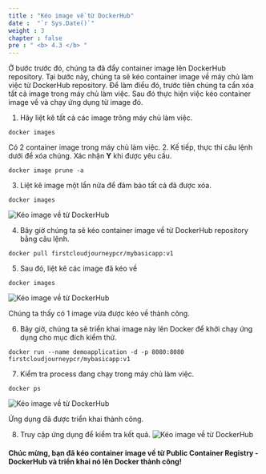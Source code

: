 ```yaml
---
title : "Kéo image về từ DockerHub"
date :  "`r Sys.Date()`" 
weight : 3 
chapter : false
pre : " <b> 4.3 </b> "
---
```

Ở bước trước đó, chúng ta đã đẩy container image lên DockerHub repository.
Tại bước này, chúng ta sẽ kéo container image về máy chủ làm việc từ DockerHub repository. Để làm điều đó, trước tiên chúng ta cần xóa tất cả image trong máy chủ làm việc. Sau đó thực hiện việc kéo container image về và chạy ứng dụng từ image đó.
1. Hãy liệt kê tất cả các image trông máy chủ làm việc.
```
docker images
```
Có 2 container image trong máy chủ làm việc.
2. Kế tiếp, thực thi câu lệnh dưới để xóa chúng. Xác nhận **Y** khi được yêu cầu.
```
docker image prune -a
```
3. Liệt kê image một lần nữa để đảm bảo tất cả đã được xóa.
```
docker images
```
![Kéo image về từ DockerHub](../../../images/4.dockerhub/4.3.pullimage/4.3.1.pullimage.png?pc=90pt)

4. Bây giờ chúng ta sẽ kéo container image về từ DockerHub repository bằng câu lệnh.
```
docker pull firstcloudjourneypcr/mybasicapp:v1
```

5. Sau đó, liệt kê các image đã kéo về
```
docker images
```
![Kéo image về từ DockerHub](../../../images/4.dockerhub/4.3.pullimage/4.3.2.pullimage.png?pc=90pt)

Chúng ta thấy có 1 image vừa được kéo về thành công.

6. Bây giờ, chúng ta sẽ triển khai image này lên Docker để khởi chạy ứng dụng cho mục đích kiểm thử.
```
docker run --name demoapplication -d -p 8080:8080 firstcloudjourneypcr/mybasicapp:v1
```
7. Kiểm tra process đang chạy trong máy chủ làm việc.
```
docker ps
```
![Kéo image về từ DockerHub](../../../images/4.dockerhub/4.3.pullimage/4.3.3.pullimage.png?pc=90pt)

Ứng dụng đã được triển khai thành công.

8. Truy cập ứng dụng để kiểm tra kết quả.
![Kéo image về từ DockerHub](../../../images/4.dockerhub/4.3.pullimage/4.3.4.pullimage.png?pc=90pt)

#### Chúc mừng, bạn đã kéo container image về từ Public Container Registry - DockerHub và triển khai nó lên Docker thành công!